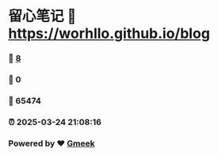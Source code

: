 # 留心笔记 :link: https://worhllo.github.io/blog 
### :page_facing_up: [8](https://worhllo.github.io/blog/tag.html) 
### :speech_balloon: 0 
### :hibiscus: 65474 
### :alarm_clock: 2025-03-24 21:08:16 
### Powered by :heart: [Gmeek](https://github.com/Meekdai/Gmeek)
